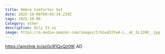 ```yaml
---
title: Ombre Comforter Set
date: 2025-10-06T09:03:34.239Z
tags: 2025-10-06
Category: other
description: Only 33.xx
image: https://m.media-amazon.com/images/I/61ed32YwA-L._AC_SL1200_.jpg
---
```

https://amzlink.to/az0cR1QxQz0lK
AD